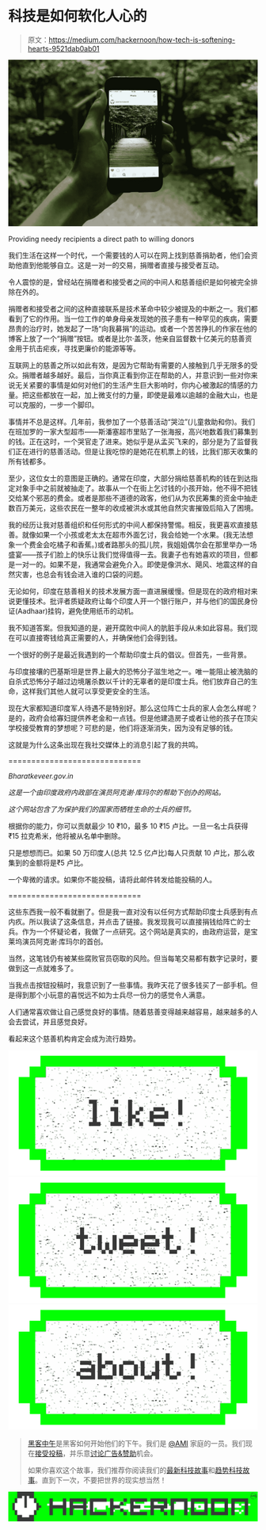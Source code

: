 # 科技是如何软化人心的

> 原文：<https://medium.com/hackernoon/how-tech-is-softening-hearts-9521dab0ab01>

![](img/f0651fc2680414a8133a034a2bcdac77.png)

Providing needy recipients a direct path to willing donors

我们生活在这样一个时代，一个需要钱的人可以在网上找到慈善捐助者，他们会资助他直到他能够自立。这是一对一的交易，捐赠者直接与接受者互动。

令人震惊的是，曾经站在捐赠者和接受者之间的中间人和慈善组织是如何被完全排除在外的。

捐赠者和接受者之间的这种直接联系是技术革命中较少被提及的中断之一。我们都看到了它的作用。当一位工作的单身母亲发现她的孩子患有一种罕见的疾病，需要昂贵的治疗时，她发起了一场“向我募捐”的运动。或者一个苦苦挣扎的作家在他的博客上放了一个“捐赠”按钮。或者是比尔·盖茨，他亲自监督数十亿美元的慈善资金用于抗击疟疾，寻找更廉价的能源等等。

互联网上的慈善之所以如此有效，是因为它帮助有需要的人接触到几乎无限多的受众。捐赠者越多越好。最后，当你真正看到你正在帮助的人，并意识到一些对你来说无关紧要的事情是如何对他们的生活产生巨大影响时，你内心被激起的情感的力量。把这些都放在一起，加上微支付的力量，即使是最难以逾越的金融大山，也是可以克服的，一步一个脚印。

事情并不总是这样。几年前，我参加了一个慈善活动“哭泣”(儿童救助和你)。我们在班加罗的一家大型超市——斯潘塞超市里贴了一张海报，高兴地数着我们募集到的钱。正在这时，一个哭官走了进来。她似乎是从孟买飞来的，部分是为了监督我们正在进行的慈善活动。但是让我吃惊的是她花在机票上的钱，比我们那天收集的所有钱都多。

至少，这位女士的意图是正确的。通常在印度，大部分捐给慈善机构的钱在到达指定对象手中之前就被抽走了。故事从一个在街上乞讨钱的小孩开始，他不得不把钱交给某个邪恶的费金。或者是那些不道德的政客，他们从为农民筹集的资金中抽走数百万美元，这些农民在一整年的收成被洪水或其他自然灾害摧毁后陷入了困境。

我的经历让我对慈善组织和任何形式的中间人都保持警惕。相反，我更喜欢直接慈善。就像如果一个小孩或老太太在超市外面乞讨，我会给她一个水果。(我无法想象一个费金会吃橘子和香蕉。)或者路那头的孤儿院，我姐姐偶尔会在那里举办一场盛宴——孩子们脸上的快乐让我们觉得值得一去。我妻子也有她喜欢的项目，但都是一对一的。如果不是，我通常会避免介入。即使是像洪水、飓风、地震这样的自然灾害，也总会有钱会进入谁的口袋的问题。

无论如何，印度在慈善相关的技术发展方面一直进展缓慢。但是现在的政府相对来说更懂技术。批评者质疑政府让每个印度人开一个银行账户，并与他们的国民身份证(Aadhaar)挂钩，避免使用纸币的动机。

我不知道答案。但我知道的是，避开腐败中间人的肮脏手段从未如此容易。我们现在可以直接寄钱给真正需要的人，并确保他们会得到钱。

一个很好的例子是最近我遇到的一个帮助印度士兵的倡议。但首先，一些背景。

与印度接壤的巴基斯坦是世界上最大的恐怖分子滋生地之一。唯一能阻止被洗脑的自杀式恐怖分子越过边境屠杀数以千计的无辜者的是印度士兵。他们放弃自己的生命，这样我们其他人就可以享受更安全的生活。

现在大家都知道印度军人待遇不是特别好。那么这位阵亡士兵的家人会怎么样呢？是的，政府会给寡妇提供养老金和一点钱。但是他建造房子或者让他的孩子在顶尖学校接受教育的梦想呢？可悲的是，他们将逐渐消失，因为没有足够的钱。

这就是为什么这条出现在我社交媒体上的消息引起了我的共鸣。

=============================

*Bharatkeveer.gov.in*

*这是一个由印度政府内政部在演员阿克谢·库玛尔的帮助下创办的网站。*

*这个网站包含了为保护我们的国家而牺牲生命的士兵的细节。*

根据你的能力，你可以贡献最少 10 ₹10，最多 10 ₹15 卢比。一旦一名士兵获得₹15 拉克希米，他将被从名单中删除。

只是想想而已。如果 50 万印度人(总共 12.5 亿卢比)每人只贡献 10 卢比，那么收集到的金额将是₹5 卢比。

一个卑微的请求。如果你不能投稿，请将此邮件转发给能投稿的人。

=============================

这些东西我一般不看就删了。但是我一直对没有以任何方式帮助印度士兵感到有点内疚。所以我读了这条信息，并点击了链接。我发现我可以直接捐钱给阵亡的士兵。作为一个怀疑论者，我做了一点研究。这个网站是真实的，由政府运营，是宝莱坞演员阿克谢·库玛尔的首创。

当然，这笔钱仍有被某些腐败官员窃取的风险。但当每笔交易都有数字记录时，要做到这一点就难多了。

当我点击按钮投稿时，我意识到了一些事情。我昨天花了很多钱买了一部手机。但是得到那个小玩意的喜悦远不如为士兵尽一份力的感觉令人满意。

人们通常喜欢做让自己感觉良好的事情。随着慈善变得越来越容易，越来越多的人会去尝试，并且感觉良好。

看起来这个慈善机构肯定会成为流行趋势。

[![](img/50ef4044ecd4e250b5d50f368b775d38.png)](http://bit.ly/HackernoonFB)[![](img/979d9a46439d5aebbdcdca574e21dc81.png)](https://goo.gl/k7XYbx)[![](img/2930ba6bd2c12218fdbbf7e02c8746ff.png)](https://goo.gl/4ofytp)

> [黑客中午](http://bit.ly/Hackernoon)是黑客如何开始他们的下午。我们是 [@AMI](http://bit.ly/atAMIatAMI) 家庭的一员。我们现在[接受投稿](http://bit.ly/hackernoonsubmission)，并乐意[讨论广告&赞助](mailto:partners@amipublications.com)机会。
> 
> 如果你喜欢这个故事，我们推荐你阅读我们的[最新科技故事](http://bit.ly/hackernoonlatestt)和[趋势科技故事](https://hackernoon.com/trending)。直到下一次，不要把世界的现实想当然！

![](img/be0ca55ba73a573dce11effb2ee80d56.png)